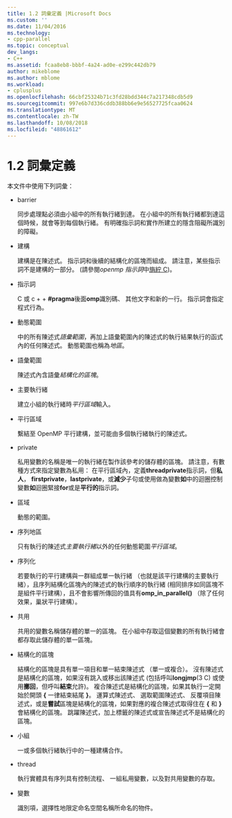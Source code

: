 ```yaml
---
title: 1.2 詞彙定義 |Microsoft Docs
ms.custom: ''
ms.date: 11/04/2016
ms.technology:
- cpp-parallel
ms.topic: conceptual
dev_langs:
- C++
ms.assetid: fcaa8eb8-bbbf-4a24-ad0e-e299c442db79
author: mikeblome
ms.author: mblome
ms.workload:
- cplusplus
ms.openlocfilehash: 66cbf25324b71c3fd28bdd344c7a217348cdb5d9
ms.sourcegitcommit: 997e6b7d336cddb388bb6e9e56527725fcaa0624
ms.translationtype: MT
ms.contentlocale: zh-TW
ms.lasthandoff: 10/08/2018
ms.locfileid: "48861612"
---
```

# <a name="12-definition-of-terms"></a>1.2 詞彙定義

本文件中使用下列詞彙：

- barrier

   同步處理點必須由小組中的所有執行緒到達。  在小組中的所有執行緒都到達這個時候，就會等到每個執行緒。 有明確指示詞和實作所建立的隱含阻礙所識別的障礙。

- 建構

   建構是在陳述式。 指示詞和後續的結構化的區塊而組成。 請注意，某些指示詞不是建構的一部分。 (請參閱*openmp 指示詞*中[旓紵 C](../../parallel/openmp/c-openmp-c-and-cpp-grammar.md))。

- 指示詞

   C 或 c + + **#pragma**後面**omp**識別碼、 其他文字和新的一行。 指示詞會指定程式行為。

- 動態範圍

   中的所有陳述式*語彙範圍*，再加上語彙範圍內的陳述式的執行結果執行的函式內的任何陳述式。 動態範圍也稱為*地區*。

- 語彙範圍

   陳述式內含語彙*結構化的區塊*。

- 主要執行緒

   建立小組的執行緒時*平行區域*輸入。

- 平行區域

   繫結至 OpenMP 平行建構，並可能由多個執行緒執行的陳述式。

- private

   私用變數的名稱是唯一的執行緒在製作該參考的儲存體的區塊。 請注意，有數種方式來指定變數為私用： 在平行區域內，定義**threadprivate**指示詞，但**私人**， **firstprivate**，**lastprivate**，或**減少**子句或使用做為變數**如**中的迴圈控制變數**如**迴圈緊接**for**或是**平行的**指示詞。

- 區域

   動態的範圍。

- 序列地區

   只有執行的陳述式*主要執行緒*以外的任何動態範圍*平行區域*。

- 序列化

   若要執行的平行建構與一群組成單一執行緒 （也就是該平行建構的主要執行緒），且序列結構化區塊內的陳述式的執行順序的執行緒 (相同排序如同區塊不是組件平行建構），且不會影響所傳回的值具有**omp_in_parallel()** （除了任何效果，巢狀平行建構）。

- 共用

   共用的變數名稱儲存體的單一的區塊。 在小組中存取這個變數的所有執行緒會都存取此儲存體的單一區塊。

- 結構化的區塊

   結構化的區塊是具有單一項目和單一結束陳述式 （單一或複合）。 沒有陳述式是結構化的區塊，如果沒有跳入或移出該陳述式 (包括呼叫**longjmp**(3 C) 或使用**擲回**，但呼叫**結束**允許)。 複合陳述式是結構化的區塊，如果其執行一定開始於開頭 **{** 一律結束結尾 **}**。 運算式陳述式、 選取範圍陳述式、 反覆項目陳述式，或是**嘗試**區塊是結構化的區塊，如果對應的複合陳述式取得住在 **{** 和 **}** 會結構化的區塊。 跳躍陳述式，加上標籤的陳述式或宣告陳述式不是結構化的區塊。

- 小組

   一或多個執行緒執行中的一種建構合作。

- thread

   執行實體具有序列具有控制流程、 一組私用變數，以及對共用變數的存取。

- 變數

   識別項，選擇性地限定命名空間名稱所命名的物件。
